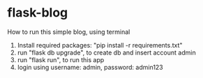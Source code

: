 # flask-blog

How to run this simple blog, using terminal

1. Install required packages: "pip install -r requirements.txt" 
2. run "flask db upgrade", to create db and insert account admin
3. run "flask run", to run this app
4. login using username: admin, password: admin123
